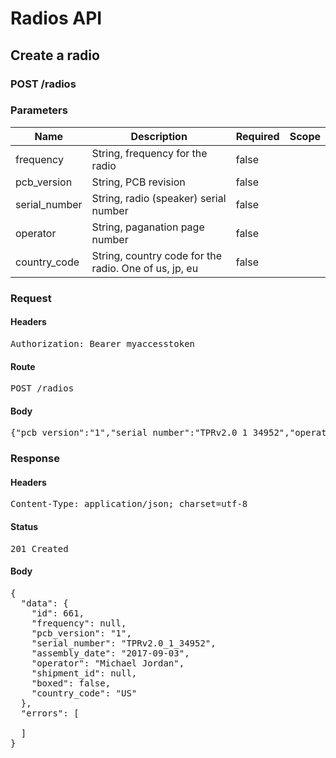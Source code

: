 # Radios API

## Create a radio

### POST /radios

### Parameters

| Name | Description | Required | Scope |
|------|-------------|----------|-------|
| frequency | String, frequency for the radio | false |  |
| pcb_version | String, PCB revision | false |  |
| serial_number | String, radio (speaker) serial number | false |  |
| operator | String, paganation page number | false |  |
| country_code | String, country code for the radio. One of us, jp, eu | false |  |

### Request

#### Headers

<pre>Authorization: Bearer myaccesstoken</pre>

#### Route

<pre>POST /radios</pre>

#### Body

<pre>{"pcb_version":"1","serial_number":"TPRv2.0_1_34952","operator":"Michael Jordan","country_code":"US"}</pre>

### Response

#### Headers

<pre>Content-Type: application/json; charset=utf-8</pre>

#### Status

<pre>201 Created</pre>

#### Body

<pre>{
  "data": {
    "id": 661,
    "frequency": null,
    "pcb_version": "1",
    "serial_number": "TPRv2.0_1_34952",
    "assembly_date": "2017-09-03",
    "operator": "Michael Jordan",
    "shipment_id": null,
    "boxed": false,
    "country_code": "US"
  },
  "errors": [

  ]
}</pre>
